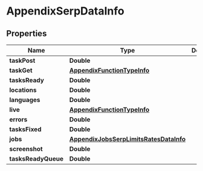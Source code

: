 

# AppendixSerpDataInfo


## Properties

| Name | Type | Description | Notes |
|------------ | ------------- | ------------- | -------------|
|**taskPost** | **Double** |  |  [optional] |
|**taskGet** | [**AppendixFunctionTypeInfo**](AppendixFunctionTypeInfo.md) |  |  [optional] |
|**tasksReady** | **Double** |  |  [optional] |
|**locations** | **Double** |  |  [optional] |
|**languages** | **Double** |  |  [optional] |
|**live** | [**AppendixFunctionTypeInfo**](AppendixFunctionTypeInfo.md) |  |  [optional] |
|**errors** | **Double** |  |  [optional] |
|**tasksFixed** | **Double** |  |  [optional] |
|**jobs** | [**AppendixJobsSerpLimitsRatesDataInfo**](AppendixJobsSerpLimitsRatesDataInfo.md) |  |  [optional] |
|**screenshot** | **Double** |  |  [optional] |
|**tasksReadyQueue** | **Double** |  |  [optional] |




